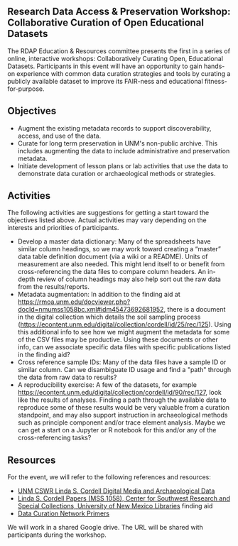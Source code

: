 ## Research Data Access & Preservation Workshop: Collaborative Curation of Open Educational Datasets

The RDAP Education & Resources committee presents the first in a series of online, interactive workshops: Collaboratively Curating Open, Educational Datasets. Participants in this event will have an opportunity to gain hands-on experience with common data curation strategies and tools by curating a publicly available dataset to improve its FAIR-ness and educational fitness-for-purpose.

## Objectives

* Augment the existing metadata records to support discoverability, access, and use of the data.
* Curate for long term preservation in UNM's non-public archive. This includes augmenting the data to include administrative and preservation metadata.
* Initiate development of lesson plans or lab activities that use the data to demonstrate data curation or archaeological methods or strategies.

## Activities

The following activities are suggestions for getting a start toward the objectives listed above. Actual activities may vary depending on the interests and priorities of participants.

* Develop a master data dictionary: Many of the spreadsheets have similar column headings, so we may work toward creating a “master” data table definition document (via a wiki or a README). Units of measurement are also needed. This might lend itself to or benefit from cross-referencing the data files to compare column headers. An in-depth review of column headings may also help sort out the raw data from the results/reports.
* Metadata augmentation: In addition to the finding aid at <https://rmoa.unm.edu/docviewer.php?docId=nmumss1058bc.xml#idm45473692681952>, there is a document in the digital collection which details the soil sampling process (<https://econtent.unm.edu/digital/collection/cordell/id/25/rec/125>). Using this additional info to see how we might augment the metadata for some of the CSV files may be productive. Using these documents or other info, can we associate specific data files with specific publications listed in the finding aid?
* Cross reference sample IDs: Many of the data files have a sample ID or similar column. Can we disambiguate ID usage and find a "path" through the data from raw data to results?
* A reproducibility exercise: A few of the datasets, for example <https://econtent.unm.edu/digital/collection/cordell/id/90/rec/127>, look like the results of analyses. Finding a path through the available data to reproduce some of these results would be very valuable from a curation standpoint, and may also support instruction in archaeological methods such as principle component and/or trace element analysis. Maybe we can get a start on a Jupyter or R notebook for this and/or any of the cross-referencing tasks?

## Resources

For the event, we will refer to the following references and resources:

* [UNM CSWR Linda S. Cordell Digital Media and Archaeological Data](https://econtent.unm.edu/digital/collection/cordell)
* [Linda S. Cordell Papers (MSS 1058), Center for Southwest Research and Special Collections, University of New Mexico Libraries](https://rmoa.unm.edu/docviewer.php?docId=nmumss1058bc.xml) finding aid
* [Data Curation Network Primers](https://datacurationnetwork.org/resources/data-curation-primers/)

We will work in a shared Google drive. The URL will be shared with participants during the workshop.
